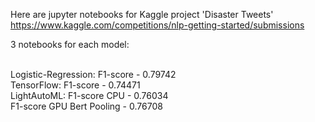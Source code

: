 Here are jupyter notebooks for Kaggle project 'Disaster Tweets'
https://www.kaggle.com/competitions/nlp-getting-started/submissions

3 notebooks for each model:<br>
<br>


Logistic-Regression: F1-score - 0.79742 <br>
TensorFlow:          F1-score - 0.74471 <br>
LightAutoML:         F1-score CPU - 0.76034 <br>
                      F1-score GPU Bert Pooling - 0.76708<br>
